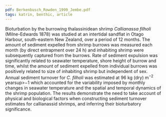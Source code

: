 ```yaml
---
pdf: Berkenbusch_Rowden_1999_Jembe.pdf
tags: katrin, benthic, article
---
```

Bioturbation by the burrowing thalassinidean shrimp *Callianassa filholi* (Milne-Edwards 1878) was studied at an intertidal sandflat in Otago Harbour, south-eastern New Zealand, over a period of 12 months. The amount of sediment expelled from shrimp burrows was measured each month (by direct entrapment over 24 h) and inhabiting shrimp were subsequently captured from the burrows. Rate of sediment expulsion was significantly related to seawater temperature, shore height of burrow and time, whilst the amount of sediment expelled from individual burrows was positively related to size of inhabiting shrimp but independent of sex. Annual sediment turnover for *C. filholi* was estimated at 96 kg (dry) m<sup>−2</sup> yearsup>−1</sup> which accounted for the variability imposed by monthly changes in seawater temperature and the spatial and temporal dynamics of the shrimp population. The results demonstrate the need to take account of physical and biological factors when constructing sediment turnover estimates for callianassid shrimps, and inferring their bioturbatory significance.
